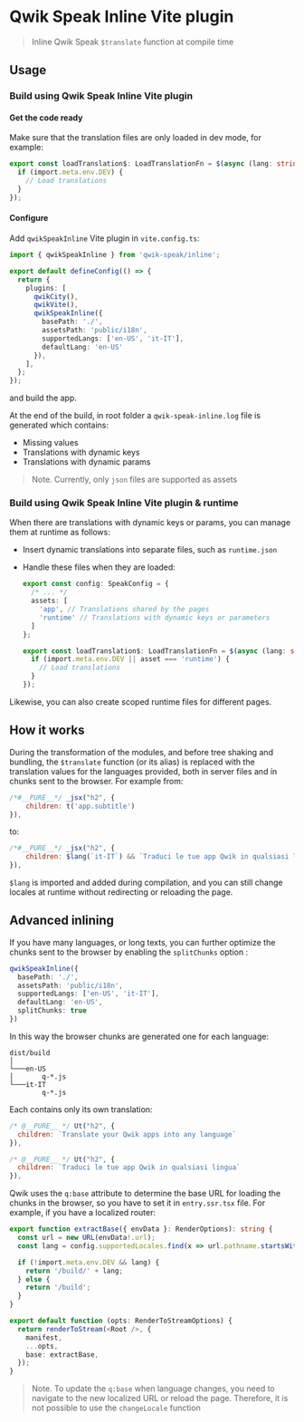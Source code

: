 # Qwik Speak Inline Vite plugin

> Inline Qwik Speak `$translate` function at compile time

## Usage
### Build using Qwik Speak Inline Vite plugin
#### Get the code ready
Make sure that the translation files are only loaded in dev mode, for example:
```typescript
export const loadTranslation$: LoadTranslationFn = $(async (lang: string, asset: string, url?: URL) => {
  if (import.meta.env.DEV) {
    // Load translations
  }
});
```
#### Configure
Add `qwikSpeakInline` Vite plugin in `vite.config.ts`:
```typescript
import { qwikSpeakInline } from 'qwik-speak/inline';

export default defineConfig(() => {
  return {
    plugins: [
      qwikCity(),
      qwikVite(),
      qwikSpeakInline({
        basePath: './',
        assetsPath: 'public/i18n',
        supportedLangs: ['en-US', 'it-IT'],
        defaultLang: 'en-US'
      }),
    ],
  };
});
```
and build the app.

At the end of the build, in root folder a `qwik-speak-inline.log` file is generated which contains:
- Missing values
- Translations with dynamic keys
- Translations with dynamic params

> Note. Currently, only `json` files are supported as assets

### Build using Qwik Speak Inline Vite plugin & runtime
When there are translations with dynamic keys or params, you can manage them at runtime as follows:
- Insert dynamic translations into separate files, such as `runtime.json`
- Handle these files when they are loaded:
  
  ```typescript
  export const config: SpeakConfig = {
    /* ... */
    assets: [
      'app', // Translations shared by the pages
      'runtime' // Translations with dynamic keys or parameters
    ]
  };
  ```
  ```typescript
  export const loadTranslation$: LoadTranslationFn = $(async (lang: string, asset: string, url?: URL) => {
    if (import.meta.env.DEV || asset === 'runtime') {
      // Load translations
    }
  });
  ```
Likewise, you can also create scoped runtime files for different pages.

## How it works
During the transformation of the modules, and before tree shaking and bundling, the `$translate` function (or its alias) is replaced with the translation values for the languages provided, both in server files and in chunks sent to the browser. For example from:
```javascript
/*#__PURE__*/ _jsx("h2", {
    children: t('app.subtitle')
}),
```
to:
```javascript
/*#__PURE__*/ _jsx("h2", {
    children: $lang(`it-IT`) && `Traduci le tue app Qwik in qualsiasi lingua` || `Translate your Qwik apps into any language`
}),
```
`$lang` is imported and added during compilation, and you can still change locales at runtime without redirecting or reloading the page.

## Advanced inlining
If you have many languages, or long texts, you can further optimize the chunks sent to the browser by enabling the `splitChunks` option :
```typescript
qwikSpeakInline({
  basePath: './',
  assetsPath: 'public/i18n',
  supportedLangs: ['en-US', 'it-IT'],
  defaultLang: 'en-US',
  splitChunks: true
})
```
In this way the browser chunks are generated one for each language:
```
dist/build
│   
└───en-US
│       q-*.js
└───it-IT
        q-*.js
```
Each contains only its own translation:
```javascript
/* @__PURE__ */ Ut("h2", {
  children: `Translate your Qwik apps into any language`
}),
```
```javascript
/* @__PURE__ */ Ut("h2", {
  children: `Traduci le tue app Qwik in qualsiasi lingua`
}),
```

Qwik uses the `q:base` attribute to determine the base URL for loading the chunks in the browser, so you have to set it in `entry.ssr.tsx` file. For example, if you have a localized router:
```typescript
export function extractBase({ envData }: RenderOptions): string {
  const url = new URL(envData!.url);
  const lang = config.supportedLocales.find(x => url.pathname.startsWith(`/${x.lang}`))?.lang;

  if (!import.meta.env.DEV && lang) {
    return '/build/' + lang;
  } else {
    return '/build';
  }
}

export default function (opts: RenderToStreamOptions) {
  return renderToStream(<Root />, {
    manifest,
    ...opts,
    base: extractBase,
  });
}
```

> Note. To update the `q:base` when language changes, you need to navigate to the new localized URL or reload the page. Therefore, it is not possible to use the `changeLocale` function

